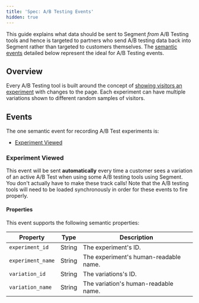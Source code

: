 ```yaml
---
title: 'Spec: A/B Testing Events'
hidden: true
---
```


This guide explains what data should be sent to Segment *from* A/B Testing tools and hence is targeted to partners who send A/B testing data back into Segment rather than targeted to customers themselves. The [semantic events](/docs/connections/spec/semantic/) detailed below represent the ideal for A/B Testing events.

## Overview

Every A/B Testing tool is built around the concept of [showing visitors an experiment](#experiment-viewed) with changes to the page. Each experiment can have multiple variations shown to different random samples of visitors.

## Events

The one semantic event for recording A/B Test experiments is:

* [Experiment Viewed](#experiment-viewed)

### Experiment Viewed

This event will be sent **automatically** every time a customer sees a variation of an active A/B Test when using some A/B testing tools using Segment. You don't actually have to make these track calls! Note that the A/B testing tools will need to be loaded synchronously in order for these events to fire properly.

#### Properties

This event supports the following semantic properties:

Property          | Type   | Description
--------          | ----   | -----------
`experiment_id`   | String | The experiment's ID.
`experiment_name` | String | The experiment's human-readable name.
`variation_id`    | String | The variations's ID.
`variation_name`  | String | The variation's human-readable name.
